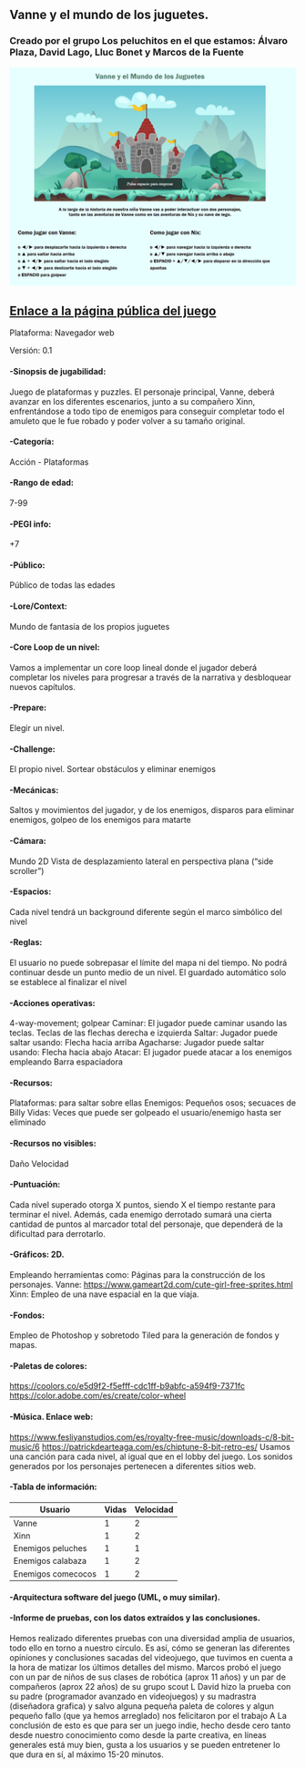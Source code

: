 ## Vanne y el mundo de los juguetes.
### Creado por el grupo **Los peluchitos** en el que estamos: Álvaro Plaza, David Lago, Lluc Bonet y Marcos de la Fuente

![alt text](https://github.com/DVI-UCM/Vanne-y-el-mundo-de-los-Juguetes/blob/509fa2050674bc7cc41bab48bfac276ccff8606b/captura%20de%20pantalla.png)

## [Enlace a la página pública del juego](https://dvi-ucm.github.io/Vanne-y-el-mundo-de-los-Juguetes/)

Plataforma: Navegador web

Versión: 0.1

#### -Sinopsis de jugabilidad: 
Juego de plataformas y puzzles. El personaje principal, Vanne, deberá avanzar en los diferentes escenarios, junto a su compañero Xinn, enfrentándose a todo tipo de enemigos para conseguir completar todo el amuleto que le fue robado y poder volver a su tamaño original.

#### -Categoría: 
Acción - Plataformas

#### -Rango de edad: 
7-99

#### -PEGI info: 
+7

#### -Público: 
Público de todas las edades

#### -Lore/Context: 
Mundo de fantasía de los propios juguetes

#### -Core Loop de un nivel:
Vamos a implementar un core loop lineal donde el jugador deberá completar los niveles para progresar a través de la narrativa y desbloquear nuevos capítulos.
#### -Prepare: 
Elegir un nivel.
#### -Challenge: 
El propio nivel. Sortear obstáculos y eliminar enemigos

#### -Mecánicas:
Saltos y movimientos del jugador, y de los enemigos, disparos para eliminar enemigos, golpeo de los enemigos para matarte

#### -Cámara:
Mundo 2D
Vista de desplazamiento lateral en perspectiva plana (“side scroller”)

#### -Espacios:
Cada nivel tendrá un background diferente según el marco simbólico del nivel

#### -Reglas:
El usuario no puede sobrepasar el límite del mapa ni del tiempo.
No podrá continuar desde un punto medio de un nivel.
El guardado automático solo se establece al finalizar el nivel

#### -Acciones operativas: 
4-way-movement; golpear
Caminar: El jugador puede caminar usando las teclas.
 Teclas de las flechas derecha e izquierda
Saltar: Jugador puede saltar usando:
 Flecha hacia arriba
Agacharse: Jugador puede saltar usando:
 Flecha hacia abajo
Atacar: El jugador puede atacar a los enemigos empleando
 Barra espaciadora 

#### -Recursos: 
Plataformas: para saltar sobre ellas
Enemigos: Pequeños osos; secuaces de Billy
Vidas: Veces que puede ser golpeado el usuario/enemigo hasta ser eliminado

#### -Recursos no visibles:
Daño
Velocidad

#### -Puntuación: 
Cada nivel superado otorga X puntos, siendo X el tiempo restante para terminar el nivel. Además, cada enemigo derrotado sumará una cierta cantidad de puntos al marcador total del personaje, que dependerá de la dificultad para derrotarlo. 

#### -Gráficos: 2D.
Empleando herramientas como:
Páginas para la construcción de los personajes.
Vanne: https://www.gameart2d.com/cute-girl-free-sprites.html
Xinn: Empleo de una nave espacial en la que viaja.

#### -Fondos: 
Empleo de Photoshop y sobretodo Tiled para la generación de fondos y mapas.

#### -Paletas de colores:
https://coolors.co/e5d9f2-f5efff-cdc1ff-b9abfc-a594f9-7371fc
https://color.adobe.com/es/create/color-wheel

#### -Música. Enlace web:
https://www.fesliyanstudios.com/es/royalty-free-music/downloads-c/8-bit-music/6
https://patrickdearteaga.com/es/chiptune-8-bit-retro-es/
Usamos una canción para cada nivel, al igual que en el lobby del juego.
Los sonidos generados por los personajes pertenecen a diferentes sitios web.

#### -Tabla de información:

| Usuario | Vidas | Velocidad |
| ------------- | ------------- | ------------- |
| Vanne | 1 | 2 |
| Xinn | 1 | 2 |
| Enemigos peluches | 1 | 1 |
| Enemigos calabaza | 1 | 2 |
| Enemigos comecocos | 1 | 2 |




#### -Arquitectura software del juego (UML, o muy similar).
 
#### -Informe de pruebas, con los datos extraídos y las conclusiones.
 
Hemos realizado diferentes pruebas con una diversidad amplia de usuarios, todo ello en torno a nuestro círculo. Es así, cómo se generan las diferentes opiniones y conclusiones sacadas del videojuego, que tuvimos en cuenta a la hora de matizar los últimos detalles del mismo. 
Marcos probó el juego con un par de niños de sus clases de robótica (aprox 11 años) y un par de compañeros (aprox 22 años) de su grupo scout 
L
David hizo la prueba con su padre (programador avanzado en videojuegos) y su madrastra (diseñadora grafica) y salvo alguna pequeña paleta de colores y algun pequeño fallo (que ya hemos arreglado) nos felicitaron por el trabajo
A
La conclusión de esto es que para ser un juego indie, hecho desde cero tanto desde nuestro conocimiento como desde la parte creativa, en líneas generales está muy bien, gusta a los usuarios y se pueden entretener lo que dura en sí, al máximo 15-20 minutos.

